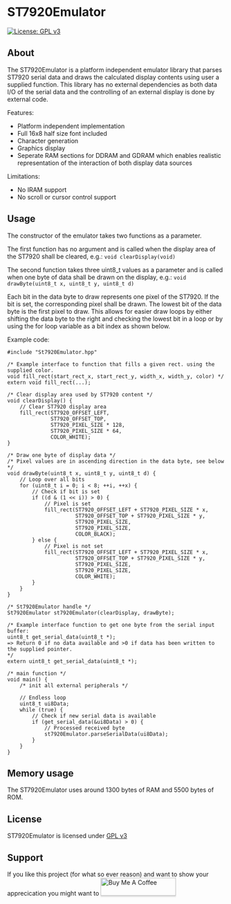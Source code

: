 # ST7920Emulator
[![License: GPL v3](https://img.shields.io/badge/License-GPLv3-blue.svg)](https://www.gnu.org/licenses/gpl-3.0)

## About
The ST7920Emulator is a platform independent emulator library that parses ST7920 serial data and draws the calculated display contents using user a supplied function. This library has no external dependencies as both data I/O of the serial data and the controlling of an external display is done by external code.

Features:
* Platform independent implementation
* Full 16x8 half size font included
* Character generation
* Graphics display
* Seperate RAM sections for DDRAM and GDRAM which enables realistic representation of the interaction of both display data sources

Limitations:
* No IRAM support
* No scroll or cursor control support

## Usage
The constructor of the emulator takes two functions as a parameter.

The first function has no argument and is called when the display area of the ST7920 shall be cleared, e.g.: ```void clearDisplay(void)```

The second function takes three uint8_t values as a parameter and is called when one byte of data shall be drawn on the display, e.g.: ```void drawByte(uint8_t x, uint8_t y, uint8_t d)```

Each bit in the data byte to draw represents one pixel of the ST7920. If the bit is set, the corresponding pixel shall be drawn. The lowest bit of the data byte is the first pixel to draw. This allows for easier draw loops by either shifting the data byte to the right and checking the lowest bit in a loop or by using the for loop variable as a bit index as shown below.

Example code:
```
#include "St7920Emulator.hpp"

/* Example interface to function that fills a given rect. using the supplied color.
void fill_rect(start_rect_x, start_rect_y, width_x, width_y, color) */
extern void fill_rect(...);

/* Clear display area used by ST7920 content */
void clearDisplay() {
    // Clear ST7920 display area
    fill_rect(ST7920_OFFSET_LEFT,
              ST7920_OFFSET_TOP,
              ST7920_PIXEL_SIZE * 128,
              ST7920_PIXEL_SIZE * 64,
              COLOR_WHITE);
}

/* Draw one byte of display data */
/* Pixel values are in ascending direction in the data byte, see below */
void drawByte(uint8_t x, uint8_t y, uint8_t d) {
    // Loop over all bits
    for (uint8_t i = 0; i < 8; ++i, ++x) {
        // Check if bit is set
        if ((d & (1 << i)) > 0) {
            // Pixel is set
            fill_rect(ST7920_OFFSET_LEFT + ST7920_PIXEL_SIZE * x,
                      ST7920_OFFSET_TOP + ST7920_PIXEL_SIZE * y,
                      ST7920_PIXEL_SIZE,
                      ST7920_PIXEL_SIZE,
                      COLOR_BLACK);
        } else {
            // Pixel is not set
            fill_rect(ST7920_OFFSET_LEFT + ST7920_PIXEL_SIZE * x,
                      ST7920_OFFSET_TOP + ST7920_PIXEL_SIZE * y,
                      ST7920_PIXEL_SIZE,
                      ST7920_PIXEL_SIZE,
                      COLOR_WHITE);
        }
    }
}

/* St7920Emulator handle */
St7920Emulator st7920Emulator(clearDisplay, drawByte);

/* Example interface function to get one byte from the serial input buffer:
uint8_t get_serial_data(uint8_t *);
=> Return 0 if no data available and >0 if data has been written to the supplied pointer.
*/
extern uint8_t get_serial_data(uint8_t *);

/* main function */
void main() {
    /* init all external peripherals */

    // Endless loop
    uint8_t ui8Data;
    while (true) {
        // Check if new serial data is available
        if (get_serial_data(&ui8Data) > 0) {
            // Processed received byte
            st7920Emulator.parseSerialData(ui8Data);
        }
    }
}
```

## Memory usage
The ST7920Emulator uses around 1300 bytes of RAM and 5500 bytes of ROM.

## License
ST7920Emulator is licensed under [GPL v3](https://www.gnu.org/licenses/gpl-3.0)

## Support
If you like this project (for what so ever reason) and want to show your apprecication you might want to <a href="https://www.buymeacoffee.com/teeminus" target="_blank"><img src="https://www.buymeacoffee.com/assets/img/custom_images/orange_img.png" alt="Buy Me A Coffee" style="height: 41px !important;width: 174px !important;box-shadow: 0px 3px 2px 0px rgba(190, 190, 190, 0.5) !important;-webkit-box-shadow: 0px 3px 2px 0px rgba(190, 190, 190, 0.5) !important;" ></a>